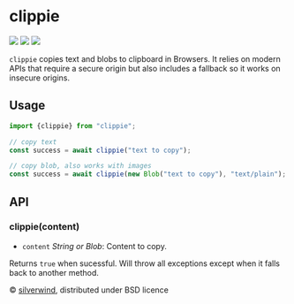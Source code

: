 # clippie
[![](https://img.shields.io/npm/v/clippie.svg?style=flat)](https://www.npmjs.org/package/clippie) [![](https://img.shields.io/npm/dm/clippie.svg)](https://www.npmjs.org/package/clippie) [![](https://img.shields.io/bundlephobia/minzip/clippie.svg)](https://bundlephobia.com/package/clippie)

`clippie` copies text and blobs to clipboard in Browsers. It relies on modern APIs that require a secure origin but also includes a fallback so it works on insecure origins.

## Usage

```js
import {clippie} from "clippie";

// copy text
const success = await clippie("text to copy");

// copy blob, also works with images
const success = await clippie(new Blob("text to copy"), "text/plain");
```

## API
### clippie(content)

- `content` *String or Blob*: Content to copy.

Returns `true` when sucessful. Will throw all exceptions except when it falls back to another method.

© [silverwind](https://github.com/silverwind), distributed under BSD licence
